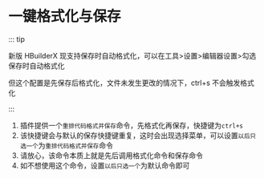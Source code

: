 # 一键格式化与保存

::: tip

新版 HBuilderX 现支持保存时自动格式化，可以在工具>设置>编辑器设置>勾选保存时自动格式化

但这个配置是先保存后格式化，文件未发生更改的情况下，ctrl+s 不会触发格式化

:::

1. 插件提供一个`重排代码格式并保存`命令，先格式化再保存，快捷键为`ctrl+s`
2. 该快捷键会与默认的保存快捷键重复，这时会出现选择菜单，可以设置`以后只选一个`为`重排代码格式并保存`命令
3. 请放心，该命令本质上就是先后调用格式化命令和保存命令
4. 如不想使用这个命令，设置`以后只选一个`为默认命令即可

 
 <comment/> 
 
 
 <comment/> 
 